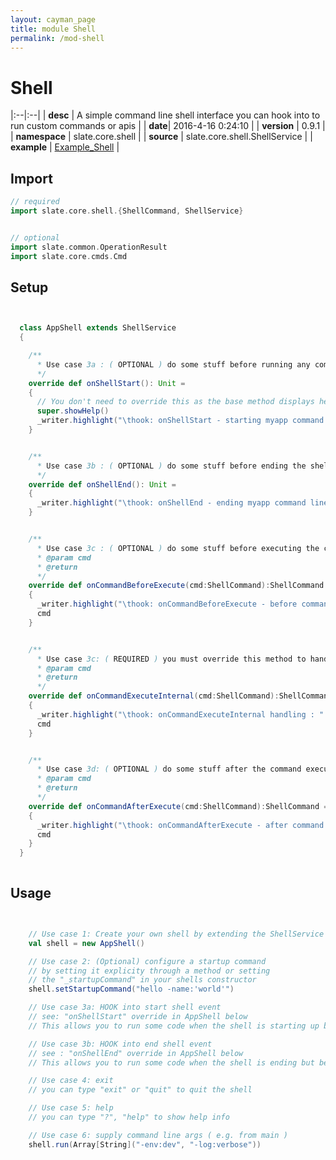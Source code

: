 ```yaml
---
layout: cayman_page
title: module Shell
permalink: /mod-shell
---
```


# Shell

|:--|:--|
| **desc** | A simple command line shell interface you can hook into to run custom commands or apis | 
| **date**| 2016-4-16 0:24:10 |
| **version** | 0.9.1  |
| **namespace** | slate.core.shell  |
| **source** | slate.core.shell.ShellService  |
| **example** | [Example_Shell](https://github.com/code-helix/slatekit/blob/master/src/apps/scala/slate-examples/src/main/scala/slate/examples/Example_Shell.scala) |

## Import
```scala 
// required 
import slate.core.shell.{ShellCommand, ShellService}


// optional 
import slate.common.OperationResult
import slate.core.cmds.Cmd


```

## Setup
```scala


  class AppShell extends ShellService
  {

    /**
      * Use case 3a : ( OPTIONAL ) do some stuff before running any commands
      */
    override def onShellStart(): Unit =
    {
      // You don't need to override this as the base method displays help info
      super.showHelp()
      _writer.highlight("\thook: onShellStart - starting myapp command line interface")
    }


    /**
      * Use case 3b : ( OPTIONAL ) do some stuff before ending the shell this is called
      */
    override def onShellEnd(): Unit =
    {
      _writer.highlight("\thook: onShellEnd - ending myapp command line interface")
    }


    /**
      * Use case 3c : ( OPTIONAL ) do some stuff before executing the command
      * @param cmd
      * @return
      */
    override def onCommandBeforeExecute(cmd:ShellCommand):ShellCommand =
    {
      _writer.highlight("\thook: onCommandBeforeExecute - before command is executed")
      cmd
    }


    /**
      * Use case 3c: ( REQUIRED ) you must override this method to handle your command
      * @param cmd
      * @return
      */
    override def onCommandExecuteInternal(cmd:ShellCommand):ShellCommand =
    {
      _writer.highlight("\thook: onCommandExecuteInternal handling : " + cmd.fullName)
      cmd
    }


    /**
      * Use case 3d: ( OPTIONAL ) do some stuff after the command execution
      * @param cmd
      * @return
      */
    override def onCommandAfterExecute(cmd:ShellCommand):ShellCommand =
    {
      _writer.highlight("\thook: onCommandAfterExecute - after command is executed")
      cmd
    }
  }
  

```

## Usage
```scala


    // Use case 1: Create your own shell by extending the ShellService
    val shell = new AppShell()

    // Use case 2: (Optional) configure a startup command
    // by setting it explicity through a method or setting
    // the "_startupCommand" in your shells constructor
    shell.setStartupCommand("hello -name:'world'")

    // Use case 3a: HOOK into start shell event
    // see: "onShellStart" override in AppShell below
    // This allows you to run some code when the shell is starting up but before running commands.

    // Use case 3b: HOOK into end shell event
    // see : "onShellEnd" override in AppShell below
    // This allows you to run some code when the shell is ending but before it fully stops

    // Use case 4: exit
    // you can type "exit" or "quit" to quit the shell

    // Use case 5: help
    // you can type "?", "help" to show help info

    // Use case 6: supply command line args ( e.g. from main )
    shell.run(Array[String]("-env:dev", "-log:verbose"))
    

```

